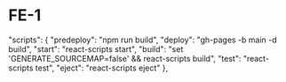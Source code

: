 # FE-1

"scripts": {
    "predeploy": "npm run build",
    "deploy": "gh-pages -b main -d build",
    "start": "react-scripts start",
    "build": "set 'GENERATE_SOURCEMAP=false' && react-scripts build",
    "test": "react-scripts test",
    "eject": "react-scripts eject"
  },